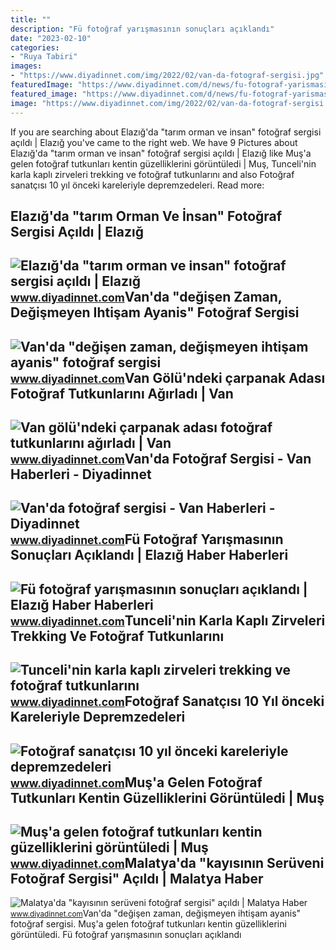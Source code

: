 ```yaml
---
title: ""
description: "Fü fotoğraf yarışmasının sonuçları açıklandı"
date: "2023-02-10"
categories:
- "Ruya Tabiri"
images:
- "https://www.diyadinnet.com/img/2022/02/van-da-fotograf-sergisi.jpg"
featuredImage: "https://www.diyadinnet.com/d/news/fu-fotograf-yarismasinin-sonuclari-aciklandi-54074.jpg"
featured_image: "https://www.diyadinnet.com/d/news/fu-fotograf-yarismasinin-sonuclari-aciklandi-54074.jpg"
image: "https://www.diyadinnet.com/img/2022/02/van-da-fotograf-sergisi.jpg"
---
```


If you are searching about Elazığ'da "tarım orman ve i̇nsan" fotoğraf sergisi açıldı | Elazığ you've came to the right web. We have 9 Pictures about Elazığ'da "tarım orman ve i̇nsan" fotoğraf sergisi açıldı | Elazığ like Muş'a gelen fotoğraf tutkunları kentin güzelliklerini görüntüledi | Muş, Tunceli'nin karla kaplı zirveleri trekking ve fotoğraf tutkunlarını and also Fotoğraf sanatçısı 10 yıl önceki kareleriyle depremzedeleri. Read more:

Elazığ'da "tarım Orman Ve İnsan" Fotoğraf Sergisi Açıldı | Elazığ
------------------------------------------------------------------

 ![Elazığ'da "tarım orman ve i̇nsan" fotoğraf sergisi açıldı | Elazığ](https://www.diyadinnet.com/img/2022/09/elazig-tarim-orman-ve-insan-fotograf-sergisi-acildi.jpg) <small>www.diyadinnet.com</small>Van'da "değişen Zaman, Değişmeyen Ihtişam Ayanis" Fotoğraf Sergisi
------------------------------------------------------------------

 ![Van'da "değişen zaman, değişmeyen ihtişam ayanis" fotoğraf sergisi](https://www.diyadinnet.com/img/2021/09/vanda-degisen-zaman-degismeyen-ihtisam-ayanis-fotograf-sergisi-acildi.jpg) <small>www.diyadinnet.com</small>Van Gölü'ndeki çarpanak Adası Fotoğraf Tutkunlarını Ağırladı | Van
------------------------------------------------------------------

 ![Van gölü'ndeki çarpanak adası fotoğraf tutkunlarını ağırladı | Van](https://www.diyadinnet.com/img/2022/04/van-golu-ndeki-carpanak-adasi-fotograf-tutkunlarini-agirladi.jpg) <small>www.diyadinnet.com</small>Van'da Fotoğraf Sergisi - Van Haberleri - Diyadinnet
----------------------------------------------------

 ![Van'da fotoğraf sergisi - Van Haberleri - Diyadinnet](https://www.diyadinnet.com/img/2022/02/van-da-fotograf-sergisi.jpg) <small>www.diyadinnet.com</small>Fü Fotoğraf Yarışmasının Sonuçları Açıklandı | Elazığ Haber Haberleri
---------------------------------------------------------------------

 ![Fü fotoğraf yarışmasının sonuçları açıklandı | Elazığ Haber Haberleri](https://www.diyadinnet.com/d/news/fu-fotograf-yarismasinin-sonuclari-aciklandi-54074.jpg) <small>www.diyadinnet.com</small>Tunceli'nin Karla Kaplı Zirveleri Trekking Ve Fotoğraf Tutkunlarını
-------------------------------------------------------------------

 ![Tunceli'nin karla kaplı zirveleri trekking ve fotoğraf tutkunlarını](https://www.diyadinnet.com/img/2022/03/tunceli-nin-karla-kapli-zirveleri-trekking-ve-fotograf-tutkunlarini-agirliyor.jpg) <small>www.diyadinnet.com</small>Fotoğraf Sanatçısı 10 Yıl önceki Kareleriyle Depremzedeleri
-----------------------------------------------------------

 ![Fotoğraf sanatçısı 10 yıl önceki kareleriyle depremzedeleri](https://www.diyadinnet.com/img/2021/10/van-fotograf-sanatcisi-10-yil-onceki-kareleriyle-depremzedeleri-duygulandirdi.jpg) <small>www.diyadinnet.com</small>Muş'a Gelen Fotoğraf Tutkunları Kentin Güzelliklerini Görüntüledi | Muş
-----------------------------------------------------------------------

 ![Muş'a gelen fotoğraf tutkunları kentin güzelliklerini görüntüledi | Muş](https://www.diyadinnet.com/img/2022/05/mus-a-gelen-fotograf-tutkunlari-kentin-guzelliklerini-goruntuledi.jpg) <small>www.diyadinnet.com</small>Malatya'da "kayısının Serüveni Fotoğraf Sergisi" Açıldı | Malatya Haber
-----------------------------------------------------------------------

 ![Malatya'da "kayısının serüveni fotoğraf sergisi" açıldı | Malatya Haber](https://www.diyadinnet.com/img/2022/07/malatya-kayisinin-seruveni-fotograf-sergisi-acildi.jpg) <small>www.diyadinnet.com</small>Van'da "değişen zaman, değişmeyen ihtişam ayanis" fotoğraf sergisi. Muş'a gelen fotoğraf tutkunları kentin güzelliklerini görüntüledi. Fü fotoğraf yarışmasının sonuçları açıklandı
